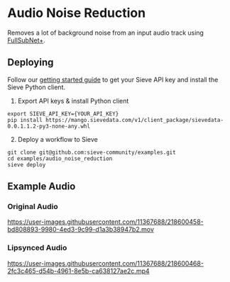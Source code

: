 # Audio Noise Reduction

Removes a lot of background noise from an input audio track using [FullSubNet+](https://github.com/hit-thusz-RookieCJ/FullSubNet-plus).

## Deploying
Follow our [getting started guide](https://www.sievedata.com/dashboard/welcome) to get your Sieve API key and install the Sieve Python client.

1. Export API keys & install Python client
```
export SIEVE_API_KEY={YOUR_API_KEY}
pip install https://mango.sievedata.com/v1/client_package/sievedata-0.0.1.1.2-py3-none-any.whl
```

2. Deploy a workflow to Sieve
```
git clone git@github.com:sieve-community/examples.git
cd examples/audio_noise_reduction
sieve deploy
```

## Example Audio

### Original Audio
https://user-images.githubusercontent.com/11367688/218600458-bd808893-9980-4ed3-9c99-d1a3b38947b2.mov

### Lipsynced Audio
https://user-images.githubusercontent.com/11367688/218600468-2fc3c465-d54b-4961-8e5b-ca638127ae2c.mp4

